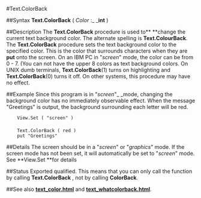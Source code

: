 
#Text.ColorBack

##Syntax
**Text.ColorBack** ( _Color_ :_ _**int** )



##Description
The **Text.ColorBack** procedure is used to** **change the current text background color. The alternate spelling is **Text.ColourBack**.
The **Text.ColorBack** procedure sets the text background color to the specified color. This is the color that surrounds characters when they are **put** onto the screen. On an IBM PC in "_screen_" mode, the color can be from 0 - 7. (You can not have the upper 8 colors as text background colors. On UNIX dumb terminals, **Text.ColorBack**(1) turns on highlighting and **Text.ColorBack**(0) turns it off. On other systems, this procedure may have no effect.



##Example
Since this program is in "_screen_"_ _mode, changing the background color has no immediately observable effect. When the message "Greetings" is output, the background surrounding each letter will be red.


        View.Set ( "screen" )
        
        Text.ColorBack ( red )
        put "Greetings"
##Details
The screen should be in a "_screen_" or "_graphics_" mode. If the screen mode has not been set, it will automatically be set to "_screen_" mode. See **View.Set **for details 



##Status
Exported qualified.
This means that you can only call the function by calling **Text.ColorBack** , not by calling **ColorBack**.



##See also
**[text_color.html](Text.Color)** and **[text_whatcolorback.html](Text.WhatColorBack)**.


